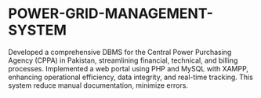 # POWER-GRID-MANAGEMENT-SYSTEM
Developed a comprehensive DBMS for the Central Power Purchasing Agency (CPPA) in Pakistan, streamlining financial, technical, and billing processes. Implemented a web portal using PHP and MySQL with XAMPP, enhancing operational efficiency, data integrity, and real-time tracking. This system reduce manual documentation, minimize errors.
